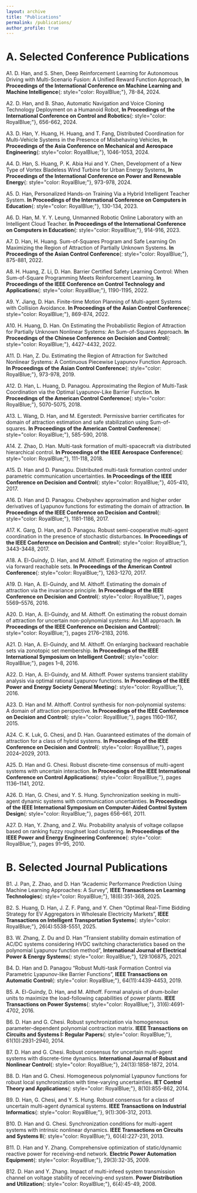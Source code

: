 ```yaml
---
layout: archive
title: "Publications"
permalink: /publications/
author_profile: true
---
```

A. Selected Conference Publications
======
A1. D. Han, and S. Shen, Deep Reinforcement Learning for Autonomous Driving with Multi-Scenario Fusion: A Unified Reward Function Approach, **In Proceedings of the International Conference on Machine Learning and Machine Intelligence**{: style="color: RoyalBlue;"}, 78-84, 2024.

A2. D. Han, and B. Shao, Automatic Navigation and Voice Cloning Technology Deployment on a Humanoid Robot, **In Proceedings of the International Conference on Control and Robotics**{: style="color: RoyalBlue;"}, 656-662, 2024.

A3. D. Han, Y. Huang, H. Huang, and T. Fang, Distributed Coordination for Multi-Vehicle Systems in the Presence of Misbehaving Vehicles, **In Proceedings of the Asia Conference on Mechanical and Aerospace Engineering**{: style="color: RoyalBlue;"}, 1046-1053, 2024.

A4. D. Han, S. Huang, P. K. Abia Hui and Y. Chen, Development of a New Type of Vortex Bladeless Wind Turbine for Urban Energy Systems, **In Proceedings of the International Conference on Power and Renewable Energy**{: style="color: RoyalBlue;"}, 973-978, 2024.

A5. D. Han, Personalized Hands-on Training Via a Hybrid Intelligent Teacher System. **In Proceedings of the International Conference on Computers in Education**{: style="color: RoyalBlue;"}, 130-134, 2023.

A6. D. Han, M. Y. Y. Leung, Unmanned Robotic Online Laboratory with an Intelligent Cloud Teacher. **In Proceedings of the International Conference on Computers in Education**{: style="color: RoyalBlue;"}, 914-916, 2023.

A7. D. Han, H. Huang. Sum-of-Squares Program and Safe Learning On Maximizing the Region of Attraction of Partially Unknown Systems.  **In Proceedings of the Asian Control Conference**{: style="color: RoyalBlue;"}, 875-881, 2022.

A8. H. Huang, Z. Li, D. Han. Barrier Certified Safety Learning Control: When Sum-of-Square Programming Meets Reinforcement Learning.  **In Proceedings of the IEEE Conference on Control Technology and Applications**{: style="color: RoyalBlue;"}, 1190-1195, 2022.

A9. Y. Jiang, D. Han. Finite-time Motion Planning of Multi-agent Systems with Collision Avoidance.  **In Proceedings of the Asian Control Conference**{: style="color: RoyalBlue;"}, 869-874, 2022.

A10. H. Huang, D. Han. On Estimating the Probabilistic Region of Attraction for Partially Unknown Nonlinear Systems: An Sum-of-Squares Approach. **In Proceedings of the Chinese Conference on Decision and Control**{: style="color: RoyalBlue;"}, 4427-4432, 2022.

A11. D. Han, Z. Du. Estimating the Region of Attraction for Switched Nonlinear Systems: A Continuous Piecewise Lyapunov Function Approach. **In Proceedings of the Asian Control Conference**{: style="color: RoyalBlue;"}, 973-978, 2019.

A12. D. Han, L. Huang, D. Panagou. Approximating the Region of Multi-Task Coordination via the Optimal Lyapunov-Like Barrier Function. **In Proceedings of the American Control Conference**{: style="color: RoyalBlue;"}, 5070-5075, 2018.

A13. L. Wang, D. Han, and M. Egerstedt.  Permissive  barrier certificates for domain of attraction estimation and safe stabilization using Sum-of-squares.  **In Proceedings of the American Control Conference**{: style="color: RoyalBlue;"}, 585-590, 2018.

A14. Z. Zhao, D. Han.  Multi-task formation of multi-spacecraft via distributed hierarchical control.  **In Proceedings of the IEEE Aerospace Conference**{: style="color: RoyalBlue;"}, 111-118, 2018.

A15. D. Han and D. Panagou. Distributed multi-task formation control under parametric communication  uncertainties. **In Proceedings of the IEEE Conference on Decision and Control**{: style="color: RoyalBlue;"}, 405-410, 2017.

A16. D. Han and D. Panagou.  Chebyshev approximation and higher order derivatives of Lyapunov functions for estimating the domain of attraction. **In Proceedings of the IEEE Conference on Decision and Control**{: style="color: RoyalBlue;"}, 1181-1186, 2017.

A17. K. Garg, D. Han, and D. Panagou. Robust semi-cooperative multi-agent coordination in the presence of stochastic disturbances. **In Proceedings of the IEEE Conference on Decision and Control**{: style="color: RoyalBlue;"}, 3443-3448, 2017.

A18. A. El-Guindy, D. Han, and M. Althoff. Estimating the region of attraction via forward reachable sets. **In Proceedings  of the American  Control Conference**{: style="color: RoyalBlue;"}, 1263-1270, 2017.

A19. D. Han, A. El-Guindy, and M. Althoff.  Estimating the domain of attraction via the invariance principle. **In Proceedings of the IEEE Conference on Decision and Control**{: style="color: RoyalBlue;"}, pages 5569–5576, 2016.

A20. D. Han, A. El-Guindy, and M. Althoff. On estimating the robust domain of attraction for uncertain non-polynomial systems: An LMI approach. **In Proceedings of the IEEE Conference on Decision and Control**{: style="color: RoyalBlue;"}, pages 2176–2183, 2016.

A21. D. Han, A. El-Guindy, and M. Althoff.  On enlarging backward reachable sets via zonotopic set membership. **In Proceedings  of the IEEE  International Symposium on Intelligent Control**{: style="color: RoyalBlue;"}, pages 1–8, 2016.

A22. D. Han, A. El-Guindy, and M. Althoff. Power systems transient stability analysis via optimal rational Lyapunov functions. **In Proceedings of the IEEE Power and Energy Society General  Meeting**{: style="color: RoyalBlue;"}, 2016.

A23. D. Han and M. Althoff.  Control  synthesis  for non-polynomial systems:  A domain of attraction perspective. **In Proceedings of the IEEE Conference on Decision and Control**{: style="color: RoyalBlue;"}, pages 1160–1167, 2015.

A24. C. K. Luk, G. Chesi, and D. Han. Guaranteed estimates of the domain of attraction for a class of hybrid systems. **In Proceedings of the IEEE Conference on Decision and Control**{: style="color: RoyalBlue;"}, pages 2024–2029, 2013.

A25. D. Han and G. Chesi.  Robust discrete-time consensus of multi-agent systems with uncertain  interaction. **In Proceedings of the IEEE International Conference on Control  Applications**{: style="color: RoyalBlue;"}, pages 1136–1141, 2012.
 
A26. D. Han, G. Chesi, and Y. S. Hung. Synchronization seeking in multi-agent dynamic systems with communication uncertainties. **In Proceedings of the IEEE International Symposium on Computer-Aided  Control  System Design**{: style="color: RoyalBlue;"}, pages 656–661, 2011.

A27. D. Han, Y. Zhang, and Z. Wu.  Probability analysis of voltage  collapse  based on ranking fuzzy roughset load clustering. **In Proceedings of the IEEE Power and Energy Engineering  Conference**{: style="color: RoyalBlue;"}, pages 91–95, 2010.


B. Selected Journal Publications
======
B1. J. Pan, Z. Zhao, and D. Han “Academic Performance Prediction Using Machine Learning Approaches: A Survey”, **IEEE Transactions on Learning Technologies**{: style="color: RoyalBlue;"}, 18(6):351-368, 2025.

B2. S. Huang, D. Han, J. Z. F. Pang, and Y. Chen “Optimal Real-Time Bidding Strategy for EV Aggregators in Wholesale Electricity Markets”, **IEEE Transactions on Intelligent Transportation Systems**{: style="color: RoyalBlue;"}, 26(4):5538-5551, 2025.

B3. W. Zhang, Z. Du and D. Han “Transient stability domain estimation of AC/DC systems considering HVDC switching characteristics based on the polynomial Lyapunov function method”, **International Journal of Electrical Power & Energy Systems**{: style="color: RoyalBlue;"}, 129:106875, 2021.

B4. D. Han and D. Panagou “Robust Multi-task Formation Control via Parametric Lyapunov-like Barrier Functions”, **IEEE Transactions on Automatic Control**{: style="color: RoyalBlue;"}, 64(11):4439-4453, 2019.

B5. A. El-Guindy, D. Han, and M. Althoff. Formal analysis of drum-boiler units to maximize the load-following capabilities of power plants. **IEEE Transactions on Power Systems**{: style="color: RoyalBlue;"}, 31(6):4691-4702, 2016.

B6. D. Han and G. Chesi. Robust synchronization via homogeneous parameter-dependent polynomial contraction matrix. **IEEE Transactions on Circuits and Systems I: Regular Papers**{: style="color: RoyalBlue;"}, 61(10):2931-2940, 2014.

B7. D. Han and G. Chesi. Robust consensus for uncertain multi-agent systems with discrete-time dynamics. **International Journal of Robust and Nonlinear Control**{: style="color: RoyalBlue;"}, 24(13):1858-1872, 2014.

B8. D. Han and G. Chesi. Homogeneous polynomial Lyapunov functions for robust local synchronization with time-varying uncertainties. **IET Control Theory and Applications**{: style="color: RoyalBlue;"}, 8(10):855-862, 2014.

B9. D. Han, G. Chesi, and Y. S. Hung. Robust consensus for a class of uncertain multi-agent dynamical systems. **IEEE Transactions on Industrial Informatics**{: style="color: RoyalBlue;"}, 9(1):306-312, 2013.

B10. D. Han and G. Chesi. Synchronization conditions for multi-agent systems with intrinsic nonlinear dynamics. **IEEE Transactions on Circuits and Systems II**{: style="color: RoyalBlue;"}, 60(4):227-231, 2013.

B11. D. Han and Y. Zhang. Comprehensive optimization of static/dynamic reactive power for receiving-end network. **Electric Power Automation Equipment**{: style="color: RoyalBlue;"}, 29(3):32-35, 2009.

B12. D. Han and Y. Zhang. Impact of multi-infeed system transmission channel on voltage stability of receiving-end system. **Power Distribution and Utilization**{: style="color: RoyalBlue;"}, 6(4):45-49, 2008.



